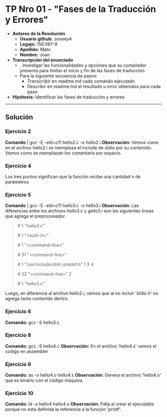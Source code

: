 # TP Nro 01 - "Fases de la Traducción y Errores"

- **Autores de la Resolución**
    - **Usuario github:** Jooeey4
    - **Legajo:** 156.097-9
    - **Apellido:** Mato
    - **Nombre:** Joan
- **Transcripción del enunciado** 
    - . Investigar las funcionalidades y opciones que su compilador presenta para limitar el inicio y fin de las fases de traducción
    - Para la siguiente secuencia de pasos:
        - Transicribir en readme.md cada comando ejecutado
        - Describir en readme.md el resultado u error obtenidos para cada paso
- **Hipótesis:** Identificar las fases de traducción y errores

---

## Solución

### Ejercicio 2

**Comando** | gcc -E -std=c11 hello2.c -o hello2.i
**Observación:** Vemos como en el archivo hello2.i se reemplaza el include de stdio por su contenido. Vemos como se reemplazan los comentario por espacio.

### Ejercicio 4 

Los tres puntos significan que la función recibe una cantidad n de parámetros

### Ejercicio 5 

**Comando** | gcc -E -std=c11 hello3.c -o hello3.i
**Observación:** Las diferencias entre los archivos hello3.c y gello3.i son las siguientes lineas que agrega el preprocesador

> \# 1 "hello3.c"
> 
> \# 1 \"\<built-in>"
> 
> \# 1 \"\<command-line>"
> 
> \# 31 \"\<command-line>"
> 
> \# 1 "/usr/include/stdc-predef.h" 1 3 4
> 
> \# 32 \"\<command-line>" 2
> 
> \# 1 "hello3.c"
> 

Luego, en diferencia al archivo hello2.i, vemos que al no incluir 'stdio.h' no agrega tanto contenido dentro.

### Ejercicio 6

**Comando:** gcc -S hello3.c

### Ejercicio 8

**Comando:** gcc -S hello4.c
**Observación:** En el archivo 'hello4.s' vemos el código en assembler

### Ejercicio 9

**Comando:** as -o hello4.o hello4.s 
**Observación:** Genera el archivo 'hello4.o' que es binario con el código máquina.

### Ejercicio 10

**Comando:** ld -o hello4 hello4.o
**Observación:** Falla al crear el ejecutable porque no esta definida la referencia a la función 'printf'.
